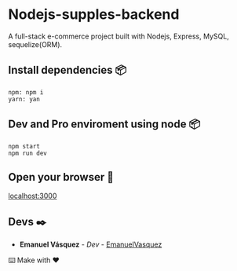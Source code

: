 # Nodejs-supples-backend

A full-stack e-commerce project built with Nodejs, Express, MySQL, sequelize(ORM).

## Install dependencies 📦

```
npm: npm i
yarn: yan
```

## Dev and Pro enviroment using node 📦

```
npm start
npm run dev
```

## Open your browser 🚀

[localhost:3000](http://localhost:3000)

## Devs ✒️

- **Emanuel Vásquez** - _Dev_ - [EmanuelVasquez](https://emanuelhardwell.github.io/)



⌨️ Make with ❤️
